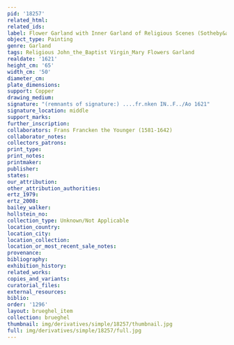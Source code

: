 ```yaml
---
pid: '18257'
related_html: 
related_ids: 
label: Flower Garland with Inner Garland of Religious Scenes (Sotheby&apos;s)
object_type: Painting
genre: Garland
tags: Religious John_the_Baptist Virgin_Mary Flowers Garland
realdate: '1621'
height_cm: '65'
width_cm: '50'
diameter_cm: 
plate_dimensions: 
support: Copper
drawing_medium: 
signature: "(remnants of signature:) ....fr.nken IN..F../Ao 1621"
signature_location: middle
support_marks: 
further_inscription: 
collaborators: Frans Francken the Younger (1581-1642)
collaborator_notes: 
collectors_patrons: 
print_type: 
print_notes: 
printmaker: 
publisher: 
states: 
our_attribution: 
other_attribution_authorities: 
ertz_1979: 
ertz_2008: 
bailey_walker: 
hollstein_no: 
collection_type: Unknown/Not Applicable
location_country: 
location_city: 
location_collection: 
location_or_most_recent_sale_notes: 
provenance: 
bibliography: 
exhibition_history: 
related_works: 
copies_and_variants: 
curatorial_files: 
external_resources: 
biblio: 
order: '1296'
layout: brueghel_item
collection: brueghel
thumbnail: img/derivatives/simple/18257/thumbnail.jpg
full: img/derivatives/simple/18257/full.jpg
---
```

